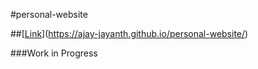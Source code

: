 #personal-website

##[[Link]()](https://ajay-jayanth.github.io/personal-website/)

###Work in Progress
